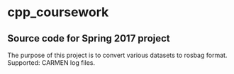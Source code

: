 # cpp_coursework
## Source code for Spring 2017 project 

The purpose of this project is to convert various datasets to rosbag format.
Supported: CARMEN log files.


